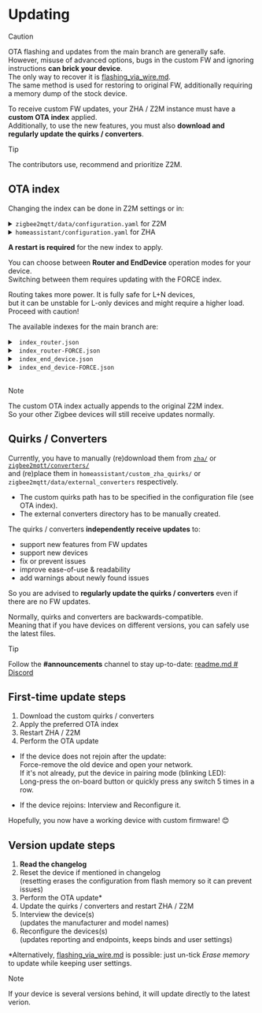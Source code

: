 [quirks]: https://github.com/romasku/tuya-zigbee-switch/tree/main/zha
[converters]: https://github.com/romasku/tuya-zigbee-switch/tree/main/zigbee2mqtt/converters

# Updating

> [!CAUTION]  
> OTA flashing and updates from the main branch are generally safe.  
> However, misuse of advanced options, bugs in the custom FW and ignoring instructions **can brick your device**.  
> The only way to recover it is [flashing_via_wire.md](./flashing_via_wire.md).  
> The same method is used for restoring to original FW, additionally requiring a memory dump of the stock device.

To receive custom FW updates, your ZHA / Z2M instance must have a **custom OTA index** applied.  
Additionally, to use the new features, you must also **download and regularly update the quirks / converters**.  

> [!TIP]  
> The contributors use, recommend and prioritize Z2M.

## OTA index

Changing the index can be done in Z2M settings or in: 

<details>
<summary> <code>zigbee2mqtt/data/configuration.yaml</code> for Z2M </summary>  

```yaml
ota:
  zigbee_ota_override_index_location: >-
    LINK_OR_PATH
```

Z2M versions older than v2.0.0 need a different configuration (and we will drop support soon):
```yaml
external_converters:
  - switch_custom.js
  - tuya_with_ota.js
ota:
  zigbee_ota_override_index_location: PATH
```
</details>

<details>
<summary> <code>homeassistant/configuration.yaml</code> for ZHA </summary>  
Note that we also enabled quirks.

```yaml
zha:
  enable_quirks: true
  custom_quirks_path: ./custom_zha_quirks/
  zigpy_config:
    ota:
      extra_providers:
        - type: z2m
          url: LINK_OR_PATH
```
</details>

**A restart is required** for the new index to apply.

You can choose between **Router and EndDevice** operation modes for your device.  
Switching between them requires updating with the FORCE index. 

Routing takes more power. It is fully safe for L+N devices,  
but it can be unstable for L-only devices and might require a higher load. Proceed with caution!  

The available indexes for the main branch are:  

<details>
<summary> <code> index_router.json </code> </summary>  

- Both L and L+N switches get Router FW
- Both stock and custom FW devices receive updates
```
https://raw.githubusercontent.com/romasku/tuya-zigbee-switch/refs/heads/main/zigbee2mqtt/ota/index_router.json
```
</details>

<details>
<summary> <code> index_router-FORCE.json </code> </summary>  

- Both L and L+N switches get Router FW
- Allows (re)installing FW with the same version number
- Only custom FW devices receive updates
- Useful when developing, debugging, switching between operation modes
```
https://raw.githubusercontent.com/romasku/tuya-zigbee-switch/refs/heads/main/zigbee2mqtt/ota/index_router-FORCE.json
```
</details>


<details>
<summary> <code> index_end_device.json </code> </summary>  

- L-only switches get EndDevice FW
- L+N switches do not get anything
- Both stock and custom FW devices receive updates
```
https://raw.githubusercontent.com/romasku/tuya-zigbee-switch/refs/heads/main/zigbee2mqtt/ota/index_end_device.json
```
</details>


<details>
<summary> <code> index_end_device-FORCE.json </code> </summary>  

- L-only switches get EndDevice FW
- L+N switches do not get anything
- Allows (re)installing FW with the same version number
- Only custom FW devices receive updates
- Useful when developing, debugging, switching between operation modes
```
https://raw.githubusercontent.com/romasku/tuya-zigbee-switch/refs/heads/main/zigbee2mqtt/ota/index_end_device-FORCE.json
```
</details>
<br>

> [!NOTE]  
> The custom OTA index actually appends to the original Z2M index.  
> So your other Zigbee devices will still receive updates normally.

## Quirks / Converters

Currently, you have to manually (re)download them from [`zha/`][quirks] or [`zigbee2mqtt/converters/`][converters]  
and (re)place them in `homeassistant/custom_zha_quirks/` or `zigbee2mqtt/data/external_converters` respectively.  

- The custom quirks path has to be specified in the configuration file (see OTA index).  
- The external converters directory has to be manually created.

The quirks / converters **independently receive updates** to:  
- support new features from FW updates
- support new devices
- fix or prevent issues
- improve ease-of-use & readability
- add warnings about newly found issues  

So you are advised to **regularly update the quirks / converters** even if there are no FW updates.  

Normally, quirks and converters are backwards-compatible.  
Meaning that if you have devices on different versions, you can safely use the latest files.

> [!TIP]  
> Follow the **#announcements** channel to stay up-to-date: [readme.md # Discord](../readme.md#discord)

## First-time update steps
1. Download the custom quirks / converters
2. Apply the preferred OTA index
3. Restart ZHA / Z2M
4. Perform the OTA update

- If the device does not rejoin after the update:  
Force-remove the old device and open your network.  
If it's not already, put the device in pairing mode (blinking LED):  
Long-press the on-board button or quickly press any switch 5 times in a row.

- If the device rejoins: Interview and Reconfigure it.

Hopefully, you now have a working device with custom firmware! 😊  

## Version update steps
1. **Read the changelog**
2. Reset the device if mentioned in changelog  
(resetting erases the configuration from flash memory so it can prevent issues)
3. Perform the OTA update\*
4. Update the quirks / converters and restart ZHA / Z2M
5. Interview the device(s)  
(updates the manufacturer and model names)
6. Reconfigure the devices(s)  
(updates reporting and endpoints, keeps binds and user settings)

\*Alternatively, [flashing_via_wire.md](./flashing_via_wire.md) is possible: just un-tick *Erase memory* to update while keeping user settings.

> [!NOTE]  
> If your device is several versions behind, it will update directly to the latest verion.